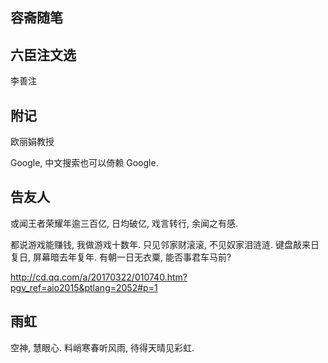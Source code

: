 ## 容斋随笔


## 六臣注文选

李善注

## 附记

欧丽娟教授

Google, 中文搜索也可以倚赖 Google.


## 告友人

或闻王者荣耀年逾三百亿, 日均破亿, 戏言转行, 余闻之有感.

都说游戏能赚钱, 我做游戏十数年.
只见邻家财滚滚, 不见奴家泪涟涟.
键盘敲来日复日, 屏幕暗去年复年.
有朝一日无衣粟, 能否事君车马前?

http://cd.qq.com/a/20170322/010740.htm?pgv_ref=aio2015&ptlang=2052#p=1

## 雨虹

空神, 慧眼心.
料峭寒春听风雨, 待得天晴见彩虹.

